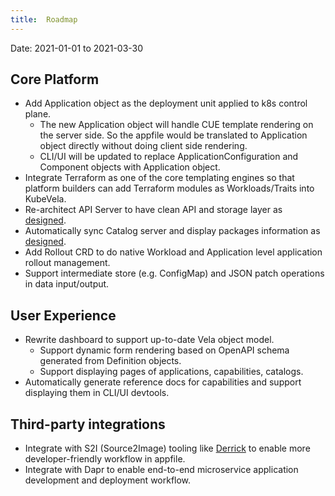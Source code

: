 ```yaml
---
title:  Roadmap
---
```


Date: 2021-01-01 to 2021-03-30

## Core Platform

- Add Application object as the deployment unit applied to k8s control plane.
  - The new Application object will handle CUE template rendering on the server side. So the appfile would be translated to Application object directly without doing client side rendering.
  - CLI/UI will be updated to replace ApplicationConfiguration and Component objects with Application object.
- Integrate Terraform as one of the core templating engines so that platform builders can add Terraform modules as Workloads/Traits into KubeVela.
- Re-architect API Server to have clean API and storage layer as [designed](https://github.com/kubevela/kubevela/blob/master/design/vela-core/APIServer-Catalog.md#2-api-design).
- Automatically sync Catalog server and display packages information as [designed](https://github.com/kubevela/kubevela/blob/master/design/vela-core/APIServer-Catalog.md#3-catalog-design).
- Add Rollout CRD to do native Workload and Application level application rollout management.
- Support intermediate store (e.g. ConfigMap) and JSON patch operations in data input/output.

## User Experience

- Rewrite dashboard to support up-to-date Vela object model.
  - Support dynamic form rendering based on OpenAPI schema generated from Definition objects.
  - Support displaying pages of applications, capabilities, catalogs.
- Automatically generate reference docs for capabilities and support displaying them in CLI/UI devtools.

## Third-party integrations

- Integrate with S2I (Source2Image) tooling like [Derrick](https://github.com/alibaba/derrick) to enable more developer-friendly workflow in appfile.
- Integrate with Dapr to enable end-to-end microservice application development and deployment workflow.
